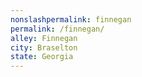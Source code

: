 ```yaml
---
﻿nonslashpermalink: finnegan
permalink: /finnegan/
alley: Finnegan
city: Braselton
state: Georgia
---
```

